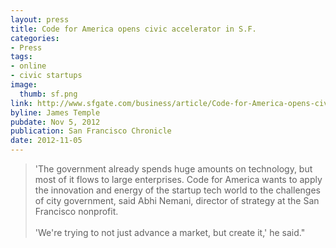 ```yaml
---
layout: press
title: Code for America opens civic accelerator in S.F.
categories:
- Press
tags:
- online
- civic startups
image:
  thumb: sf.png
link: http://www.sfgate.com/business/article/Code-for-America-opens-civic-accelerator-in-S-F-2445629.php
byline: James Temple
pubdate: Nov 5, 2012
publication: San Francisco Chronicle
date: 2012-11-05
---
```

<blockquote>'The government already spends huge amounts on technology, but most of it flows to large enterprises. Code for America wants to apply the innovation and energy of the startup tech world to the challenges of city government, said Abhi Nemani, director of strategy at the San Francisco nonprofit.<br /><br />
'We're trying to not just advance a market, but create it,' he said."</blockquote>
